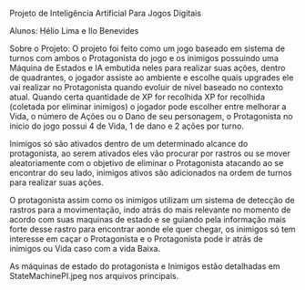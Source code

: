 Projeto de Inteligência Artificial Para Jogos Digitais

Alunos: Hélio Lima e Ilo Benevides

Sobre o Projeto:
  O projeto foi feito como um jogo baseado em sistema de turnos com ambos o Protagonista do jogo e os inimigos possuindo uma Máquina de Estados e IA embutida neles para realizar suas ações, 
 dentro de quadrantes, o jogador assiste ao ambiente e escolhe quais upgrades ele vai realizar no Protagonista quando evoluir de nível baseado no contexto atual. Quando certa quantidade de XP for recolhida
 XP for recolhida (coletada por eliminar inimigos) o jogador pode escolher entre melhorar a Vida, o número de Ações ou o Dano de seu personagem, o Protagonista no inicio do jogo possui 4 de Vida, 1 de dano
e 2 ações por turno.

  Inimigos só são ativados dentro de um determinado alcance do protagonista, ao serem ativados eles vão procurar por rastros ou se mover aleatoriamente com o objetivo de eliminar o Protagonista atacando ao
se encontrar do seu lado, inimigos ativos são adicionados na ordem de turnos para realizar suas ações.

  O protagonista assim como os inimigos utilizam um sistema de detecção de rastros para a movimentação, indo atrás do mais relevante no momento de acordo com suas maquinas de estado e se guiando pela
informação mais forte desse rastro para encontrar aonde ele quer chegar, os inimigos só tem interesse em caçar o Protagonista e o Protagonista pode ir atrás de inimigos ou Vida caso com a vida Baixa.

As máquinas de estado do protagonista e Inimigos estão detalhadas em StateMachinePI.jpeg nos arquivos principais.
